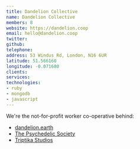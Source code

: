 ```yaml
---
title: Dandelion Collective
name: Dandelion Collective
members: 8
website: https://dandelion.coop
email: hello@dandelion.coop
twitter:
github: 
telephone: 
address: 53 Windus Rd, London, N16 6UR
latitude: 51.566160
longitude: -0.071680
clients: 
services: 
technologies: 
- ruby
- mongodb
- javascript
---
```


We're the not-for-profit worker co-operative behind:

- [dandelion.earth](http://dandelion.earth/)
- [The Psychedelic Society](http://psychedelicsociety.org.uk/)
- [Triptika Studios](https://www.triptikastudios.com/)
